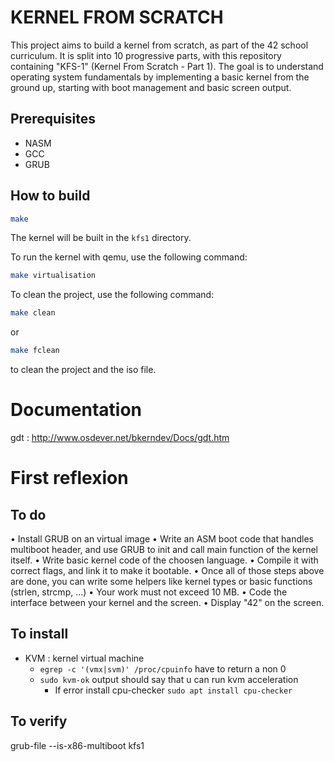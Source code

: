 # KERNEL FROM SCRATCH

This project aims to build a kernel from scratch, as part of the 42 school curriculum. It is split into 10 progressive parts, with this repository containing "KFS-1" (Kernel From Scratch - Part 1). The goal is to understand operating system fundamentals by implementing a basic kernel from the ground up, starting with boot management and basic screen output.

## Prerequisites

- NASM
- GCC
- GRUB

## How to build

```bash
make
```

The kernel will be built in the `kfs1` directory.

To run the kernel with qemu, use the following command:

```bash
make virtualisation
```

To clean the project, use the following command:

```bash
make clean
```

or

```bash
make fclean
```

to clean the project and the iso file.

# Documentation 
  gdt : http://www.osdever.net/bkerndev/Docs/gdt.htm

# First reflexion

## To do

• Install GRUB on an virtual image
• Write an ASM boot code that handles multiboot header, and use GRUB to init and
call main function of the kernel itself.
• Write basic kernel code of the choosen language.
• Compile it with correct flags, and link it to make it bootable.
• Once all of those steps above are done, you can write some helpers like kernel types
or basic functions (strlen, strcmp, ...)
• Your work must not exceed 10 MB.
• Code the interface between your kernel and the screen.
• Display "42" on the screen.

## To install

- KVM : kernel virtual machine
  - `egrep -c '(vmx|svm)' /proc/cpuinfo` have to return a non 0
  - `sudo kvm-ok` output should say that u can run kvm acceleration
    - If error install cpu-checker `sudo apt install cpu-checker`

## To verify

grub-file --is-x86-multiboot kfs1
